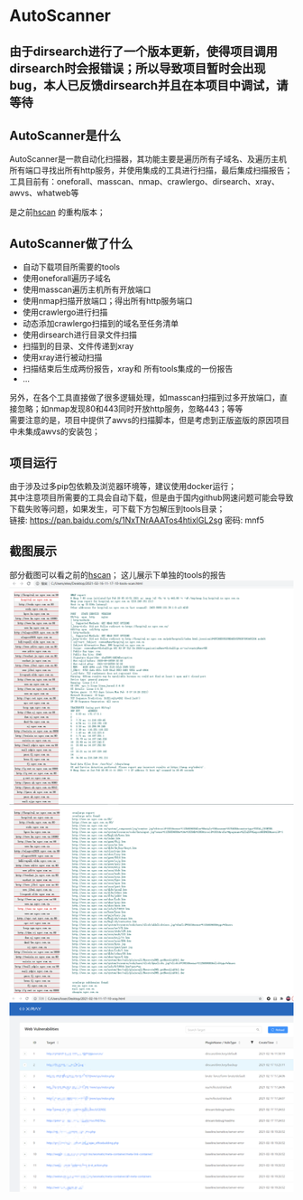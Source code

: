 # AutoScanner
## 由于dirsearch进行了一个版本更新，使得项目调用dirsearch时会报错误；所以导致项目暂时会出现bug，本人已反馈dirsearch并且在本项目中调试，请等待 

## AutoScanner是什么
AutoScanner是一款自动化扫描器，其功能主要是遍历所有子域名、及遍历主机所有端口寻找出所有http服务，并使用集成的工具进行扫描，最后集成扫描报告；  
工具目前有：oneforall、masscan、nmap、crawlergo、dirsearch、xray、awvs、whatweb等  

是之前[hscan](https://www.freebuf.com/sectool/260394.html) 的重构版本；


## AutoScanner做了什么
- 自动下载项目所需要的tools
- 使用oneforall遍历子域名
- 使用masscan遍历主机所有开放端口
- 使用nmap扫描开放端口；得出所有http服务端口
- 使用crawlergo进行扫描
- 动态添加crawlergo扫描到的域名至任务清单
- 使用dirsearch进行目录文件扫描
- 扫描到的目录、文件传递到xray
- 使用xray进行被动扫描
- 扫描结束后生成两份报告，xray和 所有tools集成的一份报告
- ...

另外，在各个工具直接做了很多逻辑处理，如masscan扫描到过多开放端口，直接忽略；如nmap发现80和443同时开放http服务，忽略443；等等  
需要注意的是，项目中提供了awvs的扫描脚本，但是考虑到正版盗版的原因项目中未集成awvs的安装包；

## 项目运行
由于涉及过多pip包依赖及浏览器环境等，建议使用docker运行；  
其中注意项目所需要的工具会自动下载，但是由于国内github网速问题可能会导致下载失败等问题，如果发生，可下载下方包解压到tools目录；  
链接: https://pan.baidu.com/s/1NxTNrAAATos4htixlGL2sg  密码: mnf5  




## 截图展示
部分截图可以看之前的[hscan](https://www.freebuf.com/sectool/260394.html)；
这儿展示下单独的tools的报告
![image](lib/images/1.png)
![image](lib/images/2.png)
![image](lib/images/3.png)
